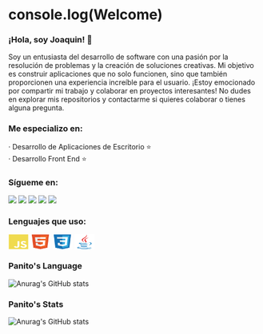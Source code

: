 <h1>console.log(Welcome)</h1>

<h3>¡Hola, soy Joaquin! 👋</h3>
Soy un entusiasta del desarrollo de software con una pasión por la resolución de problemas y la creación de soluciones creativas. Mi objetivo es construir aplicaciones que no solo funcionen, sino que también proporcionen una experiencia increíble para el usuario. ¡Estoy emocionado por compartir mi trabajo y colaborar en proyectos interesantes! No dudes en explorar mis repositorios y contactarme si quieres colaborar o tienes alguna pregunta.

<h3>Me especializo en:</h3>
<div>· Desarrollo de Aplicaciones de Escritorio ⭐</div>
<div>· Desarrollo Front End ⭐</div>

<h3>Sígueme en:</h3>

<div> 
  <a href="https://www.instagram.com/jc04.ms" target="_blank"><img src="https://img.shields.io/badge/-Instagram-%23E4405F?style=for-the-badge&logo=instagram&logoColor=white" target="_blank"></a>
  <a href="https://twitter.com/0Panito" target="_blank"><img src="https://img.shields.io/badge/Twitter-9146FF?style=for-the-badge&logo=twitch&logoColor=white" target="_blank"></a>
  <a href="https://www.twitch.tv/panitoooo" target="_blank"><img src="https://img.shields.io/badge/Twitch-9146FF?style=for-the-badge&logo=twitch&logoColor=white" target="_blank"></a>
  <a href = "mailto:joaco0mr4@gmail.com "><img src="https://img.shields.io/badge/-Gmail-%23333?style=for-the-badge&logo=gmail&logoColor=white" target="_blank"></a>
  <a href="www.linkedin.com/in/calderonsalazarjoaquin" target="_blank"><img src="https://img.shields.io/badge/-LinkedIn-%230077B5?style=for-the-badge&logo=linkedin&logoColor=white" target="_blank"></a> 
</div>

<div>
  <h3>Lenguajes que uso:</h3>
  <a><img align="center" alt="Rafa-Js" height="30" width="40" src="https://raw.githubusercontent.com/devicons/devicon/master/icons/javascript/javascript-plain.svg"></a>
  <img align="center" alt="Rafa-HTML" height="30" width="40" src="https://raw.githubusercontent.com/devicons/devicon/master/icons/html5/html5-original.svg">
  <img align="center" alt="Rafa-CSS" height="30" width="40" src="https://raw.githubusercontent.com/devicons/devicon/master/icons/css3/css3-original.svg">
  <img align="center" alt="Java" height="30" width="40" src="https://raw.githubusercontent.com/devicons/devicon/master/icons/java/java-original.svg">
</div>

<h3>Panito's Language</h3>

![Anurag's GitHub stats](https://github-readme-stats.vercel.app/api?username=anuraghazra&show_icons=true&theme=tokyonight)

<h3>Panito's Stats</h3>

![Anurag's GitHub stats](https://github-readme-stats.vercel.app/api?username=Panitou&theme=tokyonight)
